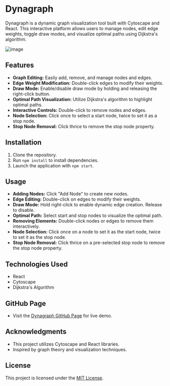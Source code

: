 # Dynagraph

Dynagraph is a dynamic graph visualization tool built with Cytoscape and React. This interactive platform allows users to manage nodes, edit edge weights, toggle draw modes, and visualize optimal paths using Dijkstra's algorithm.

![image](https://github.com/MrZahaki/dynagraph/assets/42190456/352a38ee-7c76-4789-a903-437c6384585f)


## Features

- **Graph Editing:** Easily add, remove, and manage nodes and edges.
- **Edge Weight Modification:** Double-click edges to modify their weights.
- **Draw Mode:** Enable/disable draw mode by holding and releasing the right-click button.
- **Optimal Path Visualization:** Utilize Dijkstra's algorithm to highlight optimal paths.
- **Interactive Controls:** Double-click to remove nodes and edges.
- **Node Selection:** Click once to select a start node, twice to set it as a stop node.
- **Stop Node Removal:** Click thrice to remove the stop node property.

## Installation

1. Clone the repository.
2. Run `npm install` to install dependencies.
3. Launch the application with `npm start`.

## Usage

- **Adding Nodes:** Click "Add Node" to create new nodes.
- **Edge Editing:** Double-click on edges to modify their weights.
- **Draw Mode:** Hold right-click to enable dynamic edge creation. Release to disable.
- **Optimal Path:** Select start and stop nodes to visualize the optimal path.
- **Removing Elements:** Double-click nodes or edges to remove them interactively.
- **Node Selection:** Click once on a node to set it as the start node, twice to set it as the stop node.
- **Stop Node Removal:** Click thrice on a pre-selected stop node to remove the stop node property.

## Technologies Used

- React
- Cytoscape
- Dijkstra's Algorithm

## GitHub Page

- Visit the [Dynagraph GitHub Page](https://mrzahaki.github.io/dynagraph/) for live demo.

## Acknowledgments

- This project utilizes Cytoscape and React libraries.
- Inspired by graph theory and visualization techniques.

## License

This project is licensed under the [MIT License](LICENSE).
